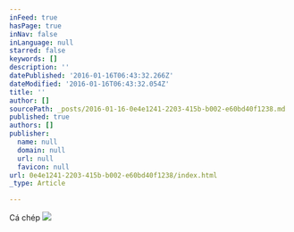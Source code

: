 ```yaml
---
inFeed: true
hasPage: true
inNav: false
inLanguage: null
starred: false
keywords: []
description: ''
datePublished: '2016-01-16T06:43:32.266Z'
dateModified: '2016-01-16T06:43:32.054Z'
title: ''
author: []
sourcePath: _posts/2016-01-16-0e4e1241-2203-415b-b002-e60bd40f1238.md
published: true
authors: []
publisher:
  name: null
  domain: null
  url: null
  favicon: null
url: 0e4e1241-2203-415b-b002-e60bd40f1238/index.html
_type: Article

---
```

Cá chép
![](https://the-grid-user-content.s3-us-west-2.amazonaws.com/59c4094c-2436-449d-b402-2ea6bb02a373.jpg)